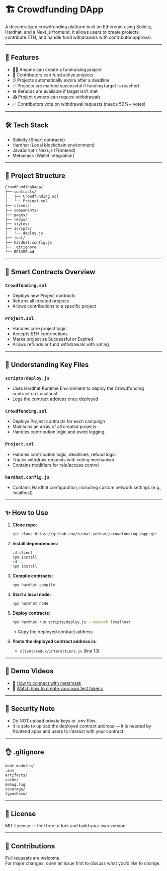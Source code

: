 
# 🏗️ Crowdfunding DApp

A decentralized crowdfunding platform built on Ethereum using Solidity, Hardhat, and a Next.js frontend. It allows users to create projects, contribute ETH, and handle fund withdrawals with contributor approval.

---

## 🚀 Features

- 🧑‍💼 Anyone can create a fundraising project  
- 💸 Contributors can fund active projects  
- ⏰ Projects automatically expire after a deadline  
- ✅ Projects are marked successful if funding target is reached  
- ♻️ Refunds are available if target isn’t met  
- 📤 Project owners can request withdrawals  
- ✅ Contributors vote on withdrawal requests (needs 50%+ votes)

---

## 🛠️ Tech Stack

- Solidity (Smart contracts)  
- Hardhat (Local blockchain environment)  
- JavaScript / Next.js (Frontend)  
- Metamask (Wallet integration)  

---

## 📂 Project Structure

```bash
CrowdFundingDapp/
├── contracts/
│   ├── Crowdfunding.sol
│   └── Project.sol
├── client/
├── components/
├── pages/
├── redux/
├── styles/
├── scripts/
│   └── deploy.js
├── test/
├── hardhat.config.js
├── .gitignore
└── README.md
```

---

## 📜 Smart Contracts Overview

### `Crowdfunding.sol`

- Deploys new Project contracts  
- Returns all created projects  
- Allows contributions to a specific project  

### `Project.sol`

- Handles core project logic  
- Accepts ETH contributions  
- Marks project as Successful or Expired  
- Allows refunds or fund withdrawals with voting  

---

## 🥺 Understanding Key Files

### `scripts/deploy.js`

- Uses Hardhat Runtime Environment to deploy the Crowdfunding contract on Localhost  
- Logs the contract address once deployed  

### `Crowdfunding.sol`

- Deploys Project contracts for each campaign  
- Maintains an array of all created projects  
- Handles contribution logic and event logging  

### `Project.sol`

- Handles contribution logic, deadlines, refund logic  
- Tracks withdraw requests with voting mechanism  
- Contains modifiers for role/access control  

### `hardhat.config.js`

- Contains Hardhat configuration, including custom network settings (e.g., localhost)

---

## ✨ How to Use

1. **Clone repo:**
    ```bash
    git clone https://github.com/tushal-pethani/crowdfunding-dapp.git
    ```

2. **Install dependencies:**
    ```bash
    cd client
    npm install
    cd ..
    npm install
    ```

3. **Compile contracts:**
    ```bash
    npx hardhat compile
    ```

4. **Start a local node:**
    ```bash
    npx hardhat node
    ```

5. **Deploy contracts:**
    ```bash
    npx hardhat run scripts/deploy.js --network localhost
    ```
    → Copy the deployed contract address

6. **Paste the deployed contract address in:**
    - `client/redux/interactions.js` (line 13)

---

## 🔗 Demo Videos

- 🎥 [How to connect with metamask](https://drive.google.com/file/d/1j0m6nhn6WtNkClyJEw0fO05HdvDdQlJp/view?usp=sharing)
- 🎥 [Watch how to create your own test tokens](https://drive.google.com/file/d/1Fqv_H1mggGXF0XOQt5P7re_DcMSjnSSd/view?usp=sharing)

---

## 🔐 Security Note

- Do NOT upload private keys or .env files.  
- It is safe to upload the deployed contract address — it is needed by frontend apps and users to interact with your contract.

---

## 👌 .gitignore

```bash
node_modules/
.env
artifacts/
cache/
debug.log
coverage/
typechain/
```

---

## 📄 License

MIT License — feel free to fork and build your own version!

---

## 🙌 Contributions

Pull requests are welcome.  
For major changes, open an issue first to discuss what you’d like to change.
